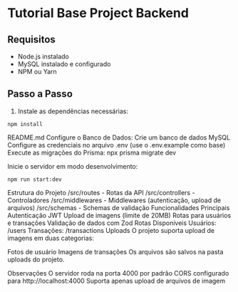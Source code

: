 # Tutorial Base Project Backend

## Requisitos
- Node.js instalado
- MySQL instalado e configurado
- NPM ou Yarn

## Passo a Passo

1. Instale as dependências necessárias:

```
npm install

```
README.md
Configure o Banco de Dados:
Crie um banco de dados MySQL
Configure as credenciais no arquivo .env (use o .env.example como base)
Execute as migrações do Prisma:
npx prisma migrate dev


Inicie o servidor em modo desenvolvimento:

```
npm run start:dev

```

Estrutura do Projeto
/src/routes - Rotas da API
/src/controllers - Controladores
/src/middlewares - Middlewares (autenticação, upload de arquivos)
/src/schemas - Schemas de validação
Funcionalidades Principais
Autenticação JWT
Upload de imagens (limite de 20MB)
Rotas para usuários e transações
Validação de dados com Zod
Rotas Disponíveis
Usuários: /users
Transações: /transactions
Uploads
O projeto suporta upload de imagens em duas categorias:

Fotos de usuário
Imagens de transações
Os arquivos são salvos na pasta uploads do projeto.

Observações
O servidor roda na porta 4000 por padrão
CORS configurado para http://localhost:4000
Suporta apenas upload de arquivos de imagem
